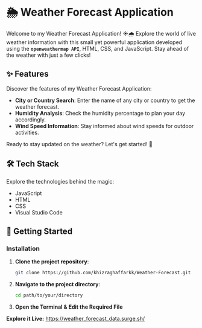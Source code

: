 # 🌦️ Weather Forecast Application

Welcome to my Weather Forecast Application! ☀️🌧️ Explore the world of live weather information with this small yet powerful application developed using the **`openweathermap API`**, HTML, CSS, and JavaScript. Stay ahead of the weather with just a few clicks!

## ✨ Features

Discover the features of my Weather Forecast Application:
- **City or Country Search**: Enter the name of any city or country to get the weather forecast.
- **Humidity Analysis**: Check the humidity percentage to plan your day accordingly.
- **Wind Speed Information**: Stay informed about wind speeds for outdoor activities.

Ready to stay updated on the weather? Let's get started! 🚀

## 🛠️ Tech Stack

Explore the technologies behind the magic:
- JavaScript
- HTML
- CSS
- Visual Studio Code

## 🚀 Getting Started

### Installation

1. **Clone the project repository**:
   ```bash
   git clone https://github.com/khizraghaffarkk/Weather-Forecast.git
2. **Navigate to the project directory**:
   ```bash
   cd path/to/your/directory
3. **Open the Terminal & Edit the Required File**

**Explore it Live:** https://weather_forecast_data.surge.sh/

